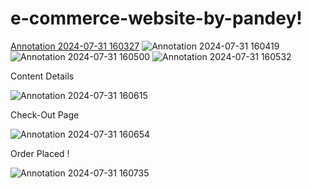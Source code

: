 # e-commerce-website-by-pandey!

[Annotation 2024-07-31 160327](https://github.com/user-attachments/assets/79839f99-e0f8-453d-b3b3-1c127ebe58e8)
![Annotation 2024-07-31 160419](https://github.com/user-attachments/assets/a8dadec9-2abc-4937-a26c-b48a31cd4bd6)
![Annotation 2024-07-31 160500](https://github.com/user-attachments/assets/6dd12b8c-5733-48af-9bf0-3d538e4c8472)
![Annotation 2024-07-31 160532](https://github.com/user-attachments/assets/429f1703-8bb7-497c-81f5-f3f9b3f32ee3)

Content Details 

![Annotation 2024-07-31 160615](https://github.com/user-attachments/assets/01e75e5a-3e85-4f14-9e22-c508897265b9)

Check-Out Page 

![Annotation 2024-07-31 160654](https://github.com/user-attachments/assets/86f05bf3-f378-4beb-87a9-9d4d6d424b8f)

Order Placed !

![Annotation 2024-07-31 160735](https://github.com/user-attachments/assets/59280d16-d54b-4366-90e5-b91faa0f9461)

